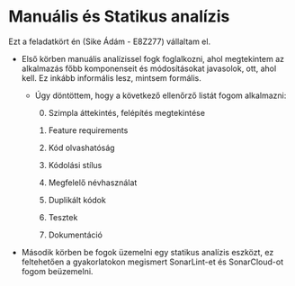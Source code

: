 # Manuális és Statikus analízis

Ezt a feladatkört én (Sike Ádám - E8Z277) vállaltam el.

* Első körben manuális analízissel fogk foglalkozni, ahol megtekintem az alkalmazás főbb komponenseit és módosításokat javasolok, ott, ahol kell. Ez inkább informális lesz, mintsem formális.

  * Úgy döntöttem, hogy a következő ellenőrző listát fogom alkalmazni:

    0. Szimpla áttekintés, felépítés megtekintése

    1. Feature requirements

    2. Kód olvashatóság

    3. Kódolási stílus

    4. Megfelelő névhasználat

    5. Duplikált kódok

    6. Tesztek

    7. Dokumentáció

* Második körben be fogok üzemelni egy statikus analízis eszközt, ez feltehetően a gyakorlatokon megismert SonarLint-et és SonarCloud-ot fogom beüzemelni.
